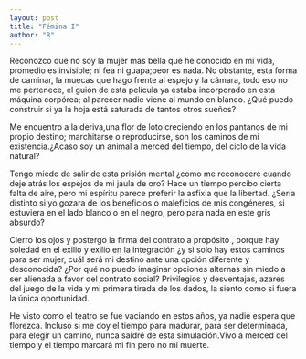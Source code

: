 ```yaml
---
layout: post
title: "Fémina I"
author: "R"
---
```


Reconozco que no soy la mujer más bella que he conocido en mi vida, promedio es invisible; ni fea ni guapa;peor es nada. No obstante, esta forma de caminar, la muecas que hago frente al espejo y la cámara, todo eso no me pertenece, el guion de esta película ya estaba incorporado en esta máquina corpórea; al parecer nadie viene al mundo en blanco. ¿Qué puedo construir si ya la hoja está saturada de tantos otros sueños?

Me encuentro a la deriva,una flor de loto creciendo en los pantanos de mi propio destino; marchitarse o reproducirse, son los caminos de mi existencia.¿Acaso soy un animal a merced del tiempo, del ciclo de la vida natural?


Tengo miedo de salir de esta prisión mental ¿como me reconoceré cuando deje atrás los espejos de mi jaula de oro? Hace un tiempo percibo cierta falta de aire, pero mi espíritu parece preferir la asfixia que la libertad. ¿Sería distinto si yo gozara de los beneficios o maleficios de mis congéneres, si estuviera en el lado blanco o en el negro, pero para nada en este gris absurdo?


Cierro los ojos  y postergo la firma del contrato a propósito , porque hay soledad en el exilio y exilio en la integración ¿y si solo hay estos caminos para ser mujer, cuál será mi destino ante una opción diferente y desconocida? ¿Por qué no puedo imaginar opciones alternas sin miedo a ser alienada a favor del contrato social?  Privilegios y desventajas, azares del juego de la vida y mi primera tirada de los dados, la siento como si fuera la única oportunidad. 

He visto como el teatro se fue vaciando en estos años, ya nadie espera que florezca. Incluso si me doy el tiempo para madurar, para ser determinada, para elegir un camino, nunca saldré de esta simulación.Vivo a merced del tiempo y el tiempo marcará mi fin pero no mi muerte.






